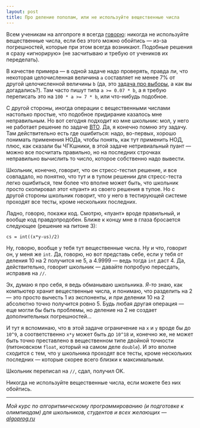 ```yaml
---
layout: post
title: Про деление пополам, или не используйте вещественные числа
---
```


Всем ученикам на алгопроге я всегда [говорю](https://algoprog.ru/material/module-15977): никогда не используйте вещественные числа, если без этого можно обойтись — из-за погрешностей, которые при этом всегда возникают. 
Подобные решения я сразу «игнорирую» (не засчитываю и требую от учеников их переделать). 

В качестве примера — в одной задаче надо проверять, правда ли, что некоторая целочисленная величина `a` составляет не менее 7% от другой целочисленной величины `b` (да, это [задача про выборы](https://algoprog.ru/material/p483), а как вы догадались?). Там часто пишут типа `a >= 0.07 * b`, а я требую переписать это на `100 * a >= 7 * b`, или что-нибудь подобное.

С другой стороны, иногда операции с вещественными числами настолько простые, что подобное придирание казалось мне неправильным. 
Но вот сегодня подходит ко мне школьник: мол, у него не работает решение по задаче [ВТО](https://algoprog.ru/material/p1346). Да, я конечно помню эту задачу. 
Там действительно есть где ошибиться: надо, во-первых, хорошо понимать применения НОДа, чтобы понять, как тут применить НОД, плюс, как сказали бы ЧГКшники, в этой задаче нетривиальный пуант 
— можно все посчитать правильно, но на последних строчках неправильно вычислить то число, которое собственно надо вывести.

Школьник, конечно, говорит, что он стресс-тестил решение, и все совпадало, но понятно, что тут и в тупом решении для стресс-теста легко ошибиться, тем более что вполне может быть, что школьник просто скопировал этот «пуант» из своего решения в тупое. 
Но с другой стороны школьник говорит, что у него в тестирующей системе проходят все тесты, кроме нескольких последних.

Ладно, говорю, покажи код. Смотрю, «пуант» вроде правильный, и вообще код правдопродобен. Ближе к концу мне в глаза бросается следующее (решение на питоне 3):

    cs = int((x*y-us)/2)
    
Ну, говорю, вообще у тебя тут вещественные числа. Ну и что, говорит он, у меня же `int`. 
Да, говорю, но вот представь себе, если у тебя от деления 10 на 2 получится не 5, а 4.9999 —
ведь тогда `int` даст 4. Да, действительно, говорит школьник — давайте попробую пересдать, исправив на `//`.

Эх, думаю я про себя, я ведь обманываю школьника. _Я-то_ знаю, как компьютер хранит вещественные числа,
и понимаю, что разделить на 2 — это просто вычесть 1 из экспоненты, и при делении 10 на 2 абсолютно
точно получится ровно 5. Будь любая другая операция — еще могли бы быть проблемы,
но деление на 2 не создает дополнительных погрешностей...

И тут я вспоминаю, что в этой задаче ограничение на `x` и `y` вроде бы до `10^9`, а соответственно `x*y` может быть до `10^18` и, конечно же, не может быть точно преставлено в вещественном типе двойной точности (питоновском `float`, который на самом деле `double`). 
И это вполне сходится с тем, что у школьника проходят все тесты, кроме нескольких последних 
— которые скорее всего близки к максимальным. 

Школьник переписал на `//`, сдал, получил OK.

Никогда не используйте вещественные числа, если можете без них обойтись.

----

*Мой курс по алгоритмическому программированию (и подготовке к олимпиадам) для школьников, студентов и всех желающих — [algoprog.ru](http://algoprog.ru)*
